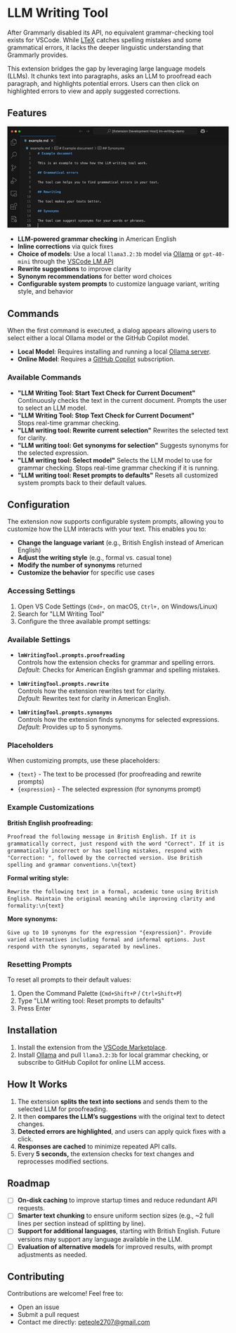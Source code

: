 # LLM Writing Tool  

After Grammarly disabled its API, no equivalent grammar-checking tool exists for VSCode. While [LTeX](https://marketplace.visualstudio.com/items?itemName=valentjn.vscode-ltex) catches spelling mistakes and some grammatical errors, it lacks the deeper linguistic understanding that Grammarly provides.  

This extension bridges the gap by leveraging large language models (LLMs). It chunks text into paragraphs, asks an LLM to proofread each paragraph, and highlights potential errors. Users can then click on highlighted errors to view and apply suggested corrections.  

## Features  

![LLM-based grammar checking](resources/demo.gif)  

- **LLM-powered grammar checking** in American English  
- **Inline corrections** via quick fixes  
- **Choice of models**: Use a local `llama3.2:3b` model via [Ollama](https://ollama.com/) or `gpt-40-mini` through the [VSCode LM API](https://code.visualstudio.com/api/extension-guides/language-model)  
- **Rewrite suggestions** to improve clarity  
- **Synonym recommendations** for better word choices  
- **Configurable system prompts** to customize language variant, writing style, and behavior  

## Commands  

When the first command is executed, a dialog appears allowing users to select either a local Ollama model or the GitHub Copilot model.  

- **Local Model**: Requires installing and running a local [Ollama server](https://ollama.com/).  
- **Online Model**: Requires a [GitHub Copilot](https://github.com/features/copilot) subscription.  

### Available Commands  

- **"LLM Writing Tool: Start Text Check for Current Document"**  
  Continuously checks the text in the current document. Prompts the user to select an LLM model.  
- **"LLM Writing Tool: Stop Text Check for Current Document"**  
  Stops real-time grammar checking.  
- **"LLM writing tool: Rewrite current selection"**
  Rewrites the selected text for clarity.
- **"LLM writing tool: Get synonyms for selection"**
  Suggests synonyms for the selected expression.
- **"LLM writing tool: Select model"**
  Selects the LLM model to use for grammar checking. Stops real-time grammar checking if it is running.
- **"LLM writing tool: Reset prompts to defaults"**
  Resets all customized system prompts back to their default values.

## Configuration

The extension now supports configurable system prompts, allowing you to customize how the LLM interacts with your text. This enables you to:

- **Change the language variant** (e.g., British English instead of American English)
- **Adjust the writing style** (e.g., formal vs. casual tone)
- **Modify the number of synonyms** returned
- **Customize the behavior** for specific use cases

### Accessing Settings

1. Open VS Code Settings (`Cmd+,` on macOS, `Ctrl+,` on Windows/Linux)
2. Search for "LLM Writing Tool"
3. Configure the three available prompt settings:

### Available Settings

- **`lmWritingTool.prompts.proofreading`**  
  Controls how the extension checks for grammar and spelling errors.  
  *Default*: Checks for American English grammar and spelling mistakes.

- **`lmWritingTool.prompts.rewrite`**  
  Controls how the extension rewrites text for clarity.  
  *Default*: Rewrites text for clarity in American English.

- **`lmWritingTool.prompts.synonyms`**  
  Controls how the extension finds synonyms for selected expressions.  
  *Default*: Provides up to 5 synonyms.

### Placeholders

When customizing prompts, use these placeholders:

- `{text}` - The text to be processed (for proofreading and rewrite prompts)
- `{expression}` - The selected expression (for synonyms prompt)

### Example Customizations

**British English proofreading:**

```text
Proofread the following message in British English. If it is grammatically correct, just respond with the word "Correct". If it is grammatically incorrect or has spelling mistakes, respond with "Correction: ", followed by the corrected version. Use British spelling and grammar conventions.\n{text}
```

**Formal writing style:**

```text
Rewrite the following text in a formal, academic tone using British English. Maintain the original meaning while improving clarity and formality:\n{text}
```

**More synonyms:**

```text
Give up to 10 synonyms for the expression "{expression}". Provide varied alternatives including formal and informal options. Just respond with the synonyms, separated by newlines.
```

### Resetting Prompts

To reset all prompts to their default values:

1. Open the Command Palette (`Cmd+Shift+P` / `Ctrl+Shift+P`)
2. Type "LLM writing tool: Reset prompts to defaults"
3. Press Enter

## Installation  

1. Install the extension from the [VSCode Marketplace](https://marketplace.visualstudio.com/items?itemName=OlePetersen.lm-writing-tool).  
2. Install [Ollama](https://ollama.com/) and pull `llama3.2:3b` for local grammar checking, or subscribe to GitHub Copilot for online LLM access.  

## How It Works  

1. The extension **splits the text into sections** and sends them to the selected LLM for proofreading.  
2. It then **compares the LLM’s suggestions** with the original text to detect changes.  
3. **Detected errors are highlighted**, and users can apply quick fixes with a click.  
4. **Responses are cached** to minimize repeated API calls.  
5. Every **5 seconds,** the extension checks for text changes and reprocesses modified sections.  

## Roadmap  

- [ ] **On-disk caching** to improve startup times and reduce redundant API requests.  
- [ ] **Smarter text chunking** to ensure uniform section sizes (e.g., ~2 full lines per section instead of splitting by line).  
- [ ] **Support for additional languages**, starting with British English. Future versions may support any language available in the LLM.  
- [ ] **Evaluation of alternative models** for improved results, with prompt adjustments as needed.  

## Contributing  

Contributions are welcome! Feel free to:  

- Open an issue  
- Submit a pull request  
- Contact me directly: [peteole2707@gmail.com](mailto:peteole2707@gmail.com)
